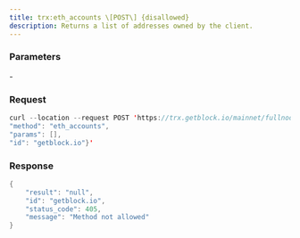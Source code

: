 ```yaml
---
title: trx:eth_accounts \[POST\] {disallowed}
description: Returns a list of addresses owned by the client.
---
```


### Parameters


\-

### Request

``` java
curl --location --request POST 'https://trx.getblock.io/mainnet/fullnode/jsonrpc' \n--header 'x-api-key: YOUR-API-KEY' \n--header 'Content-Type: application/json' \n--data-raw '{"jsonrpc": "2.0",
"method": "eth_accounts",
"params": [],
"id": "getblock.io"}'
```

###  Response

``` java
{
    "result": "null",
    "id": "getblock.io",
    "status_code": 405,
    "message": "Method not allowed"
}
```

